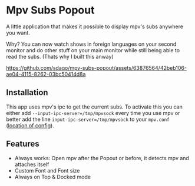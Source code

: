 # Mpv Subs Popout 
A little application that makes it possible to display mpv's subs anywhere you want.

Why? You can now watch shows in foreign languages on your second monitor and do other stuff on your main monitor while still being able to read the subs. (Thats why I built this anway)

https://github.com/sdaqo/mpv-subs-popout/assets/63876564/42beb106-ae04-4115-8262-03bc50414d8a


## Installation
This app uses mpv's ipc to get the current subs. To activate this you can either add `--input-ipc-server=/tmp/mpvsock` every time you use mpv or better add the line `input-ipc-server=/tmp/mpvsock` to your `mpv.conf` ([location of config](https://mpv.io/manual/stable/#files)).

## Features
- Always works: Open mpv after the Popout or before, it detects mpv and attaches itself
- Custom Font and Font size
- Always on Top & Docked mode 

